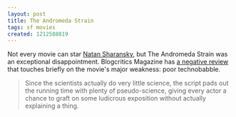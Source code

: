 ```yaml
---
layout: post
title: The Andromeda Strain
tags: sf movies
created: 1212508819
---
```

Not every movie can star [Natan Sharansky](http://en.wikipedia.org/wiki/Natan_Sharansky), but The Andromeda Strain was an exceptional disappointment.  Blogcritics Magazine has [a negative review](http://blogcritics.org/archives/2008/05/30/180556.php) that touches briefly on the movie's major weakness:  poor technobabble.

> Since the scientists actually do very little science, the script pads out the running time with plenty of pseudo-science, giving every actor a chance to graft on some ludicrous exposition without actually explaining a thing.
